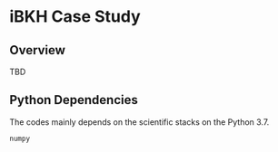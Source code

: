 # iBKH Case Study
## Overview
TBD
## Python Dependencies
The codes mainly depends on the scientific stacks on the Python 3.7.
```
numpy
```
